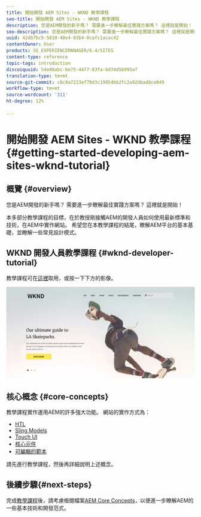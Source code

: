 ```yaml
---
title: 開始開發 AEM Sites - WKND 教學課程
seo-title: 開始開發 AEM Sites - WKND 教學課程
description: 您是AEM開發的新手嗎？ 需要進一步瞭解最佳實踐方案嗎？ 這裡就是開始！ 本多部分教學課程的目標，在於教授剛接觸AEM的開發人員如何使用最新標準和技術，在AEM中實作網站。
seo-description: 您是AEM開發的新手嗎？ 需要進一步瞭解最佳實踐方案嗎？ 這裡就是開始！ 本多部分教學課程的目標，在於教授剛接觸AEM的開發人員如何使用最新標準和技術，在AEM中實作網站。
uuid: 42db7bc5-5818-40e4-83b4-0cafc1acac42
contentOwner: User
products: SG_EXPERIENCEMANAGER/6.4/SITES
content-type: reference
topic-tags: introduction
discoiquuid: 54e48abc-be75-4477-83fa-bd74d5b995af
translation-type: tm+mt
source-git-commit: c0c0a7223ef70d3c19954bb2fc2a92dbad8ce049
workflow-type: tm+mt
source-wordcount: '311'
ht-degree: 12%

---
```



# 開始開發 AEM Sites - WKND 教學課程{#getting-started-developing-aem-sites-wknd-tutorial}

## 概覽 {#overview}

您是AEM開發的新手嗎？ 需要進一步瞭解最佳實踐方案嗎？ 這裡就是開始！

本多部分教學課程的目標，在於教授剛接觸AEM的開發人員如何使用最新標準和技術，在AEM中實作網站。 希望您在本教學課程的結尾，瞭解AEM平台的基本基礎，並瞭解一些常見設計模式。

## WKND 開發人員教學課程 {#wknd-developer-tutorial}

教學課程可在[這裡](https://docs.adobe.com/content/help/en/experience-manager-learn/getting-started-wknd-tutorial-develop/overview.html)取用，或按一下下方的影像。

[![按一下影像](assets/screen_shot_2018-11-23at152453.png)](https://docs.adobe.com/content/help/en/experience-manager-learn/getting-started-wknd-tutorial-develop/overview.html)

## 核心概念 {#core-concepts}

教學課程實作運用AEM的許多強大功能。 網站的實作方式為：

* [HTL](https://helpx.adobe.com/experience-manager/htl/user-guide.html)
* [Sling Models](https://sling.apache.org/documentation/bundles/models.html)
* [Touch UI](/help/sites-developing/touch-ui-concepts.md)
* [核心元件](https://docs.adobe.com/content/help/zh-Hant/experience-manager-core-components/using/introduction.html)
* [可編輯的範本](/help/sites-developing/page-templates-editable.md)

請先進行教學課程，然後再詳細說明上述概念。

## 後續步驟{#next-steps}

完成[教學課程](https://helpx.adobe.com/experience-manager/kt/sites/using/getting-started-wknd-tutorial-develop.html)後，請考慮檢閱檔案[AEM Core Concepts](/help/sites-developing/the-basics.md)，以便進一步瞭解AEM的一些基本技術和開發范式。
